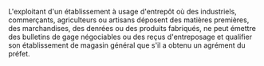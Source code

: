L'exploitant d'un établissement à usage d'entrepôt où des industriels, commerçants, agriculteurs ou artisans déposent des matières premières, des marchandises, des denrées ou des produits fabriqués, ne peut émettre des bulletins de gage négociables ou des reçus d'entreposage et qualifier son établissement de magasin général que s'il a obtenu un agrément du préfet.

